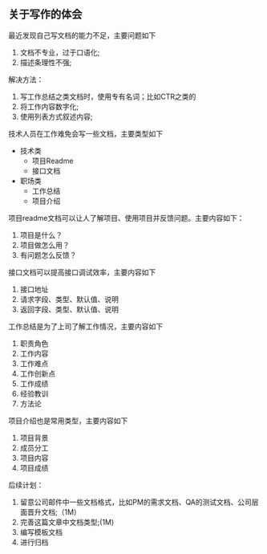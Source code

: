 ## 关于写作的体会
最近发现自己写文档的能力不足，主要问题如下

1. 文档不专业，过于口语化;
2. 描述条理性不强;

解决方法：

1. 写工作总结之类文档时，使用专有名词；比如CTR之类的
2. 将工作内容数字化;
3. 使用列表方式叙述内容;

技术人员在工作难免会写一些文档，主要类型如下

* 技术类
    * 项目Readme
    * 接口文档
* 职场类
    * 工作总结
    * 项目介绍

项目readme文档可以让人了解项目、使用项目并反馈问题。主要内容如下：

1. 项目是什么？
2. 项目做怎么用？
3. 有问题怎么反馈？


接口文档可以提高接口调试效率，主要内容如下

1. 接口地址
2. 请求字段、类型、默认值、说明
3. 返回字段、类型、默认值、说明


工作总结是为了上司了解工作情况，主要内容如下

1. 职责角色
2. 工作内容
3. 工作难点
4. 工作创新点
5. 工作成绩
6. 经验教训
7. 方法论

项目介绍也是常用类型，主要内容如下

1. 项目背景
2. 成员分工
3. 项目内容
4. 项目成绩

后续计划：

1. 留意公司邮件中一些文档格式，比如PM的需求文档、QA的测试文档、公司层面晋升文档;（1M）
2. 完善这篇文章中文档类型;(1M)
3. 编写模板文档
4. 进行归档

